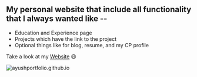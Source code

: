 ## My personal website that include all functionality that I always wanted like --
- Education and Experience page
- Projects which have the link to the project
- Optional things like for blog, resume, and my CP profile

Take a look at my [Website](https://ayush7614.github.io/ayushportfolio.github.io/) :smiley:

![ayushportfolio.github.io](https://socialify.git.ci/https:/ayush7614.github.io/ayushportfolio.github.io/image?description=1&forks=1&issues=1&language=1&owner=1&pattern=Formal%20Invitation&pulls=1&stargazers=1&theme=Light)

